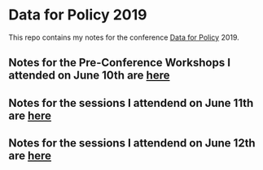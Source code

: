 # Data for Policy 2019

This repo contains my notes for the conference [Data for Policy](http://dataforpolicy.org/) 2019.

## Notes for the Pre-Conference Workshops I attended on June 10th are [here](https://github.com/lauracion/d4p/blob/master/workshops.md)

## Notes for the sessions I attendend on June 11th are [here](https://github.com/lauracion/d4p/blob/master/tuesday.md)

## Notes for the sessions I attendend on June 12th are [here](https://github.com/lauracion/d4p/blob/master/wednesday.md)
